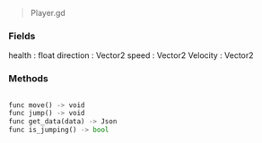 > Player.gd

### Fields

health : float
direction : Vector2
speed : Vector2
Velocity : Vector2

### Methods

```python

func move() -> void
func jump() -> void
func get_data(data) -> Json
func is_jumping() -> bool
 ```
